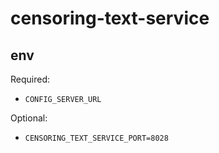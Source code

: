 # censoring-text-service

## env

Required:

- `CONFIG_SERVER_URL`

Optional:

- `CENSORING_TEXT_SERVICE_PORT=8028`
